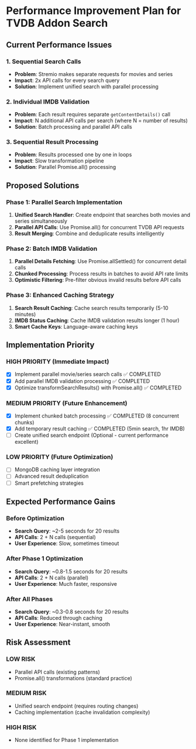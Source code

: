 # Performance Improvement Plan for TVDB Addon Search

## Current Performance Issues

### 1. Sequential Search Calls
- **Problem**: Stremio makes separate requests for movies and series
- **Impact**: 2x API calls for every search query
- **Solution**: Implement unified search with parallel processing

### 2. Individual IMDB Validation
- **Problem**: Each result requires separate `getContentDetails()` call
- **Impact**: N additional API calls per search (where N = number of results)
- **Solution**: Batch processing and parallel API calls

### 3. Sequential Result Processing
- **Problem**: Results processed one by one in loops
- **Impact**: Slow transformation pipeline
- **Solution**: Parallel Promise.all() processing

## Proposed Solutions

### Phase 1: Parallel Search Implementation
1. **Unified Search Handler**: Create endpoint that searches both movies and series simultaneously
2. **Parallel API Calls**: Use Promise.all() for concurrent TVDB API requests
3. **Result Merging**: Combine and deduplicate results intelligently

### Phase 2: Batch IMDB Validation
1. **Parallel Details Fetching**: Use Promise.allSettled() for concurrent detail calls
2. **Chunked Processing**: Process results in batches to avoid API rate limits
3. **Optimistic Filtering**: Pre-filter obvious invalid results before API calls

### Phase 3: Enhanced Caching Strategy
1. **Search Result Caching**: Cache search results temporarily (5-10 minutes)
2. **IMDB Status Caching**: Cache IMDB validation results longer (1 hour)
3. **Smart Cache Keys**: Language-aware caching keys

## Implementation Priority

### HIGH PRIORITY (Immediate Impact)
- [x] Implement parallel movie/series search calls ✅ COMPLETED
- [x] Add parallel IMDB validation processing ✅ COMPLETED
- [x] Optimize transformSearchResults() with Promise.all() ✅ COMPLETED

### MEDIUM PRIORITY (Future Enhancement)
- [x] Implement chunked batch processing ✅ COMPLETED (8 concurrent chunks)
- [x] Add temporary result caching ✅ COMPLETED (5min search, 1hr IMDB)
- [ ] Create unified search endpoint (Optional - current performance excellent)

### LOW PRIORITY (Future Optimization)
- [ ] MongoDB caching layer integration
- [ ] Advanced result deduplication
- [ ] Smart prefetching strategies

## Expected Performance Gains

### Before Optimization
- **Search Query**: ~2-5 seconds for 20 results
- **API Calls**: 2 + N calls (sequential)
- **User Experience**: Slow, sometimes timeout

### After Phase 1 Optimization
- **Search Query**: ~0.8-1.5 seconds for 20 results  
- **API Calls**: 2 + N calls (parallel)
- **User Experience**: Much faster, responsive

### After All Phases
- **Search Query**: ~0.3-0.8 seconds for 20 results
- **API Calls**: Reduced through caching
- **User Experience**: Near-instant, smooth

## Risk Assessment

### LOW RISK
- Parallel API calls (existing patterns)
- Promise.all() transformations (standard practice)

### MEDIUM RISK  
- Unified search endpoint (requires routing changes)
- Caching implementation (cache invalidation complexity)

### HIGH RISK
- None identified for Phase 1 implementation
